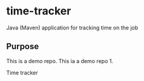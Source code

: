 # time-tracker
Java (Maven) application for tracking time on the job

## Purpose

This is a demo repo.
This ia a demo repo 1.

Time tracker
